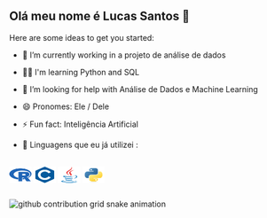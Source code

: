 ## Olá meu nome é Lucas Santos 👋

Here are some ideas to get you started:

- 🔭 I’m currently working in a  projeto de análise de dados 
- 👨‍💻 I'm learning Python and SQL
- 🤔 I’m looking for help with Análise de Dados e Machine Learning
- 😄 Pronomes: Ele / Dele
- ⚡ Fun fact: Inteligência Artificial

- 👾 Linguagens que eu já utilizei :
 
<div style="display: inline_block"><br>
  <img align="center" alt="Lucas-R" height="30" width="40" src="https://raw.githubusercontent.com/devicons/devicon/master/icons/r/r-plain.svg">
  <img align="center" alt="Lucas-C" height="30" width="40" src="https://raw.githubusercontent.com/devicons/devicon/master/icons/c/c-plain.svg">
  <img align="center" alt="Lucas-Java" height="30" width="40" src="https://raw.githubusercontent.com/devicons/devicon/master/icons/java/java-original.svg">
  <img align="center" alt="Lucas-Python" height="30" width="40" src="https://raw.githubusercontent.com/devicons/devicon/master/icons/python/python-original.svg">
</div>

##

<picture>
  <source media="(prefers-color-scheme: dark)" srcset="https://raw.githubusercontent.com/Lucasantosilv/Lucasantosilv/output/github-contribution-grid-snake-dark.svg">
  <source media="(prefers-color-scheme: light)" srcset="https://raw.githubusercontent.com/Lucasantosilv/Lucasantosilv/output/github-contribution-grid-snake.svg">
  <img alt="github contribution grid snake animation" src="https://raw.githubusercontent.com/Lucasantosilv/Lucasantosilv/output/github-contribution-grid-snake.svg">
</picture>

